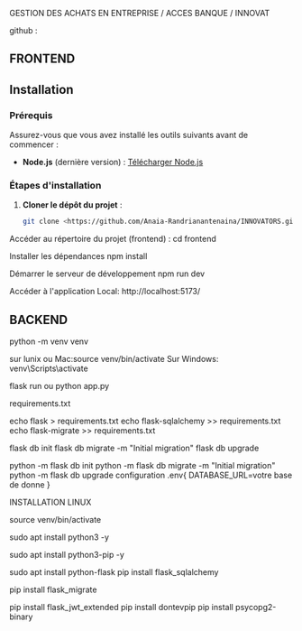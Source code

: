 GESTION DES ACHATS EN ENTREPRISE / ACCES BANQUE / INNOVAT

github : 

##  FRONTEND
## Installation 

### Prérequis
Assurez-vous que vous avez installé les outils suivants avant de commencer :
- **Node.js** (dernière version) : [Télécharger Node.js](https://nodejs.org/)

### Étapes d'installation

1. **Cloner le dépôt du projet** :
   ```bash
   git clone <https://github.com/Anaia-Randrianantenaina/INNOVATORS.git>

Accéder au répertoire du projet (frontend) : 
cd frontend

Installer les dépendances
npm install

Démarrer le serveur de développement 
npm run dev

Accéder à l'application 
Local:   http://localhost:5173/



## BACKEND
<!-- Créer un environnement virtuel -->
python -m venv venv
<!-- activation venv sur  -->
sur lunix ou Mac:source venv/bin/activate
Sur Windows: venv\Scripts\activate
<!-- lancement du projet  -->
flask run ou python app.py
<!-- Ajoute les dépendances dans un fichier  -->
requirements.txt
<!-- Ajoute les dépendances dans un fichier requirements.txt -->
echo flask > requirements.txt
echo flask-sqlalchemy >> requirements.txt
echo flask-migrate >> requirements.txt
<!-- Gérer les Migrations -->
flask db init
flask db migrate -m "Initial migration"
flask db upgrade
<!-- Si flask n'est pas reconnu, exécute  -->
python -m flask db init
python -m flask db migrate -m "Initial migration"
python -m flask db upgrade
configuration .env{
    DATABASE_URL=votre base de donne
}

INSTALLATION LINUX

source venv/bin/activate

sudo apt install python3 -y

sudo apt install python3-pip -y

sudo apt install python-flask
pip install flask_sqlalchemy

pip install flask_migrate

pip install flask_jwt_extended
 pip install dontevpip 
 pip install psycopg2-binary

 